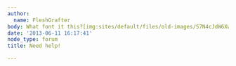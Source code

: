 ```yaml
---
author:
  name: FleshGrafter
body: What font it this?[img:sites/default/files/old-images/S7N4cJdW6Xw[1]_3488.jpg]
date: '2013-06-11 16:17:41'
node_type: forum
title: Need help!

---
```

